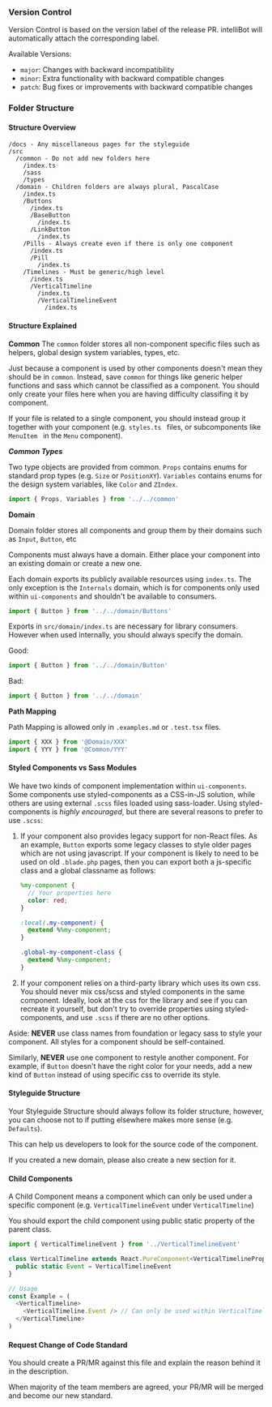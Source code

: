 ### Version Control

Version Control is based on the version label of the release PR.
intelliBot will automatically attach the corresponding label.

Available Versions:

* `major`: Changes with backward incompatibility
* `minor`: Extra functionality with backward compatible changes
* `patch`: Bug fixes or improvements with backward compatible changes

### Folder Structure

#### Structure Overview

```
/docs - Any miscellaneous pages for the styleguide
/src
  /common - Do not add new folders here
    /index.ts
    /sass
    /types
  /domain - Children folders are always plural, PascalCase
    /index.ts
    /Buttons
      /index.ts
      /BaseButton
        /index.ts
      /LinkButton
        /index.ts
    /Pills - Always create even if there is only one component
      /index.ts
      /Pill
        /index.ts
    /Timelines - Must be generic/high level
      /index.ts
      /VerticalTimeline
        /index.ts
        /VerticalTimelineEvent
          /index.ts
```

#### Structure Explained

**Common**
The `common` folder stores all non-component specific files such as helpers, global design system
variables, types, etc.

Just because a component is used by other components doesn't mean they should be in `common`.
Instead, save `common` for things like generic helper functions and sass which cannot be
classified as a component.
You should only create your files here when you are having difficulty classifing it by component.

If your file is related to a single component, you should instead group it together with your component
(e.g. `styles.ts ` files, or subcomponents like `MenuItem ` in the `Menu` component).

***Common Types***

Two type objects are provided from common. `Props` contains enums for standard prop types (e.g.
`Size` or `PositionXY`). `Variables` contains enums for the design system variables, like `Color`
and `ZIndex`.

```typescript
import { Props, Variables } from '../../common'
```

**Domain**

Domain folder stores all components and group them by their domains such as `Input`, `Button`, etc

Components must always have a domain. Either place your component into an existing domain or create a new one.

Each domain exports its publicly available resources using `index.ts`. The only exception is the `Internals`
domain, which is for components only used within `ui-components` and shouldn't be available to consumers.

```typescript
import { Button } from '../../domain/Buttons'
```

Exports in `src/domain/index.ts` are necessary for library consumers.
However when used internally, you should always specify the domain.

Good:

```typescript
import { Button } from '../../domain/Button'
```

Bad:

```typescript
import { Button } from '../../domain'
```

**Path Mapping**

Path Mapping is allowed only in `.examples.md` or `.test.tsx` files.

```typescript
import { XXX } from '@Domain/XXX'
import { YYY } from '@Common/YYY'
```

#### Styled Components vs Sass Modules

We have two kinds of component implementation within `ui-components`. Some components use styled-components
as a CSS-in-JS solution, while others are using external `.scss` files loaded using sass-loader. Using
styled-components is *highly encouraged*, but there are several reasons to prefer to use `.scss`:

1.    If your component also provides legacy support for non-React files. As an example, `Button` exports some
      legacy classes to style older pages which are not using javascript. If your component is likely to need
      to be used on old `.blade.php` pages, then you can export both a js-specific class and a global classname
      as follows:

      ```scss
      %my-component {
        // Your properties here
        color: red;
      }

      :local(.my-component) {
        @extend %%my-component;
      }

      .global-my-component-class {
        @extend %%my-component;
      }
      ```

2.    If your component relies on a third-party library which uses its own css. You should never mix css/scss
      and styled components in the same component. Ideally, look at the css for the library and see if you can
      recreate it yourself, but don't try to override properties using styled-components, and use `.scss` if
      there are no other options.

Aside: **NEVER** use class names from foundation or legacy sass to style your component. All styles for a component
should be self-contained.

Similarly, **NEVER** use one component to restyle another component. For example, if `Button` doesn't have the right
color for your needs, add a new kind of `Button` instead of using specific css to override its style.

#### Styleguide Structure

Your Styleguide Structure should always follow its folder structure,
however, you can choose not to if putting elsewhere makes more sense (e.g. `Defaults`).

This can help us developers to look for the source code of the component.

If you created a new domain, please also create a new section for it.

#### Child Components

A Child Component means a component which can only be used under
a specific component (e.g. `VerticalTimelineEvent` under `VerticalTimeline`)

You should export the child component using public static property
of the parent class.

```typescript
import { VerticalTimelineEvent } from '../VerticalTimelineEvent'

class VerticalTimeline extends React.PureComponent<VerticalTimelineProps> {
  public static Event = VerticalTimelineEvent
}

// Usage
const Example = (
  <VerticalTimeline>
    <VerticalTimeline.Event /> // Can only be used within VerticalTimeline
  </VerticalTimeline>
)
```

#### Request Change of Code Standard

You should create a PR/MR against this file
and explain the reason behind it in the description.

When majority of the team members are agreed,
your PR/MR will be merged and become our new standard.
